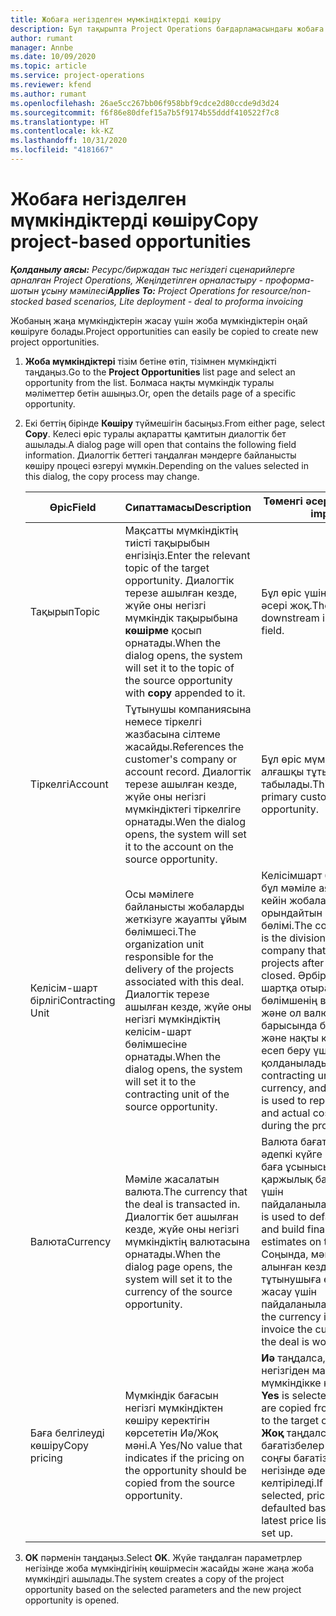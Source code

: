 ```yaml
---
title: Жобаға негізделген мүмкіндіктерді көшіру
description: Бұл тақырыпта Project Operations бағдарламасындағы жобаға негізделген мүмкіндіктерді көшіру туралы ақпарат берілген.
author: rumant
manager: Annbe
ms.date: 10/09/2020
ms.topic: article
ms.service: project-operations
ms.reviewer: kfend
ms.author: rumant
ms.openlocfilehash: 26ae5cc267bb06f958bbf9cdce2d80ccde9d3d24
ms.sourcegitcommit: f6f86e80dfef15a7b5f9174b55dddf410522f7c8
ms.translationtype: HT
ms.contentlocale: kk-KZ
ms.lasthandoff: 10/31/2020
ms.locfileid: "4181667"
---
```

# <a name="copy-project-based-opportunities"></a><span data-ttu-id="d5312-103">Жобаға негізделген мүмкіндіктерді көшіру</span><span class="sxs-lookup"><span data-stu-id="d5312-103">Copy project-based opportunities</span></span>

<span data-ttu-id="d5312-104">_**Қолданылу аясы:** Ресурс/биржадан тыс негіздегі сценарийлерге арналған Project Operations, Жеңілдетілген орналастыру - проформа-шотын ұсыну мәмілесі_</span><span class="sxs-lookup"><span data-stu-id="d5312-104">_**Applies To:** Project Operations for resource/non-stocked based scenarios, Lite deployment - deal to proforma invoicing_</span></span>


<span data-ttu-id="d5312-105">Жобаның жаңа мүмкіндіктерін жасау үшін жоба мүмкіндіктерін оңай көшіруге болады.</span><span class="sxs-lookup"><span data-stu-id="d5312-105">Project opportunities can easily be copied to create new project opportunities.</span></span> 

1. <span data-ttu-id="d5312-106">**Жоба мүмкіндіктері** тізім бетіне өтіп, тізімнен мүмкіндікті таңдаңыз.</span><span class="sxs-lookup"><span data-stu-id="d5312-106">Go to the **Project Opportunities** list page and select an opportunity from the list.</span></span> <span data-ttu-id="d5312-107">Болмаса нақты мүмкіндік туралы мәліметтер бетін ашыңыз.</span><span class="sxs-lookup"><span data-stu-id="d5312-107">Or, open the details page of a specific opportunity.</span></span> 
2. <span data-ttu-id="d5312-108">Екі беттің бірінде **Көшіру** түймешігін басыңыз.</span><span class="sxs-lookup"><span data-stu-id="d5312-108">From either page, select **Copy**.</span></span> <span data-ttu-id="d5312-109">Келесі өріс туралы ақпаратты қамтитын диалогтік бет ашылады.</span><span class="sxs-lookup"><span data-stu-id="d5312-109">A dialog page will open that contains the following field information.</span></span> <span data-ttu-id="d5312-110">Диалогтік беттегі таңдалған мәндерге байланысты көшіру процесі өзгеруі мүмкін.</span><span class="sxs-lookup"><span data-stu-id="d5312-110">Depending on the values selected in this dialog, the copy process may change.</span></span>

    | <span data-ttu-id="d5312-111">**Өріс**</span><span class="sxs-lookup"><span data-stu-id="d5312-111">**Field**</span></span> | <span data-ttu-id="d5312-112">**Сипаттамасы**</span><span class="sxs-lookup"><span data-stu-id="d5312-112">**Description**</span></span> | <span data-ttu-id="d5312-113">**Төменгі әсер**</span><span class="sxs-lookup"><span data-stu-id="d5312-113">**Downstream impact**</span></span> |
    | --- | --- | --- |
    | <span data-ttu-id="d5312-114">Тақырып</span><span class="sxs-lookup"><span data-stu-id="d5312-114">Topic</span></span> | <span data-ttu-id="d5312-115">Мақсатты мүмкіндіктің тиісті тақырыбын енгізіңіз.</span><span class="sxs-lookup"><span data-stu-id="d5312-115">Enter the relevant topic of the target opportunity.</span></span> <span data-ttu-id="d5312-116">Диалогтік терезе ашылған кезде, жүйе оны негізгі мүмкіндік тақырыбына **көшірме** қосып орнатады.</span><span class="sxs-lookup"><span data-stu-id="d5312-116">When the dialog opens, the system will set it to the topic of the source opportunity with **copy** appended to it.</span></span> | <span data-ttu-id="d5312-117">Бұл өріс үшін төменгі әсері жоқ.</span><span class="sxs-lookup"><span data-stu-id="d5312-117">There's no downstream impact for this field.</span></span> |
    | <span data-ttu-id="d5312-118">Тіркелгі</span><span class="sxs-lookup"><span data-stu-id="d5312-118">Account</span></span> | <span data-ttu-id="d5312-119">Тұтынушы компаниясына немесе тіркелгі жазбасына сілтеме жасайды.</span><span class="sxs-lookup"><span data-stu-id="d5312-119">References the customer's company or account record.</span></span> <span data-ttu-id="d5312-120">Диалогтік терезе ашылған кезде, жүйе оны негізгі мүмкіндіктегі тіркелгіге орнатады.</span><span class="sxs-lookup"><span data-stu-id="d5312-120">Wen the dialog opens, the system will set it to the account on the source opportunity.</span></span> | <span data-ttu-id="d5312-121">Бұл өріс мүмкіндіктегі алғашқы тұтынушы болып табылады.</span><span class="sxs-lookup"><span data-stu-id="d5312-121">This field is the primary customer on the opportunity.</span></span> |
    | <span data-ttu-id="d5312-122">Келісім-шарт бірлігі</span><span class="sxs-lookup"><span data-stu-id="d5312-122">Contracting Unit</span></span> | <span data-ttu-id="d5312-123">Осы мәмілеге байланысты жобаларды жеткізуге жауапты ұйым бөлімшесі.</span><span class="sxs-lookup"><span data-stu-id="d5312-123">The organization unit responsible for the delivery of the projects associated with this deal.</span></span> <span data-ttu-id="d5312-124">Диалогтік терезе ашылған кезде, жүйе оны негізгі мүмкіндіктің келісім-шарт бөлімшесіне орнатады.</span><span class="sxs-lookup"><span data-stu-id="d5312-124">When the dialog opens, the system will set it to the contracting unit of the source opportunity.</span></span> | <span data-ttu-id="d5312-125">Келісімшарт бөлімшесі - бұл мәміле аяқталғаннан кейін жобаларды орындайтын компанияның бөлімі.</span><span class="sxs-lookup"><span data-stu-id="d5312-125">The contracting unit is the division of the company that executes the projects after the deal is closed.</span></span> <span data-ttu-id="d5312-126">Әрбір келісім-шартқа отыратын бөлімшенің валютасы бар және ол валюта жоба барысында болжалды және нақты құн туралы есеп беру үшін қолданылады.</span><span class="sxs-lookup"><span data-stu-id="d5312-126">Every contracting unit has a currency, and this currency is used to report estimated and actual costs incurred during the project.</span></span> |
    | <span data-ttu-id="d5312-127">Валюта</span><span class="sxs-lookup"><span data-stu-id="d5312-127">Currency</span></span> | <span data-ttu-id="d5312-128">Мәміле жасалатын валюта.</span><span class="sxs-lookup"><span data-stu-id="d5312-128">The currency that the deal is transacted in.</span></span> <span data-ttu-id="d5312-129">Диалогтік бет ашылған кезде, жүйе оны негізгі мүмкіндіктің валютасына орнатады.</span><span class="sxs-lookup"><span data-stu-id="d5312-129">When the dialog page opens, the system will set it to the currency of the source opportunity.</span></span> | <span data-ttu-id="d5312-130">Валюта бағатізбесін әдепкі күйге келтіру және баға ұсынысы бойынша қаржылық бағалауды құру үшін пайдаланылады.</span><span class="sxs-lookup"><span data-stu-id="d5312-130">Currency is used to default a price list and build financial estimates on the quote.</span></span> <span data-ttu-id="d5312-131">Соңында, мәміле жеңіп алынған кезде валюта тұтынушыға есеп-шот жасау үшін пайдаланылады.</span><span class="sxs-lookup"><span data-stu-id="d5312-131">Eventually, the currency is used to invoice the customer when the deal is won.</span></span> |
    | <span data-ttu-id="d5312-132">Баға белгілеуді көшіру</span><span class="sxs-lookup"><span data-stu-id="d5312-132">Copy pricing</span></span> | <span data-ttu-id="d5312-133">Мүмкіндік бағасын негізгі мүмкіндіктен көшіру керектігін көрсететін Иә/Жоқ мәні.</span><span class="sxs-lookup"><span data-stu-id="d5312-133">A Yes/No value that indicates if the pricing on the opportunity should be copied from the source opportunity.</span></span> | <span data-ttu-id="d5312-134">**Иә** таңдалса, бағатізбелер негізгіден мақсатты мүмкіндікке көшіріледі.</span><span class="sxs-lookup"><span data-stu-id="d5312-134">If **Yes** is selected, price lists are copied from the source to the target opportunity.</span></span> <span data-ttu-id="d5312-135">**Жоқ** таңдалса, бағатізбелер орнатылған соңғы бағатізбелер негізінде әдепкі қалпына келтіріледі.</span><span class="sxs-lookup"><span data-stu-id="d5312-135">If **No** is selected, price lists are defaulted based on the latest price lists that were set up.</span></span> |

3. <span data-ttu-id="d5312-136">**OK** пәрменін таңдаңыз.</span><span class="sxs-lookup"><span data-stu-id="d5312-136">Select **OK**.</span></span> <span data-ttu-id="d5312-137">Жүйе таңдалған параметрлер негізінде жоба мүмкіндігінің көшірмесін жасайды және жаңа жоба мүмкіндігі ашылады.</span><span class="sxs-lookup"><span data-stu-id="d5312-137">The system creates a copy of the project opportunity based on the selected parameters and the new project opportunity is opened.</span></span>
